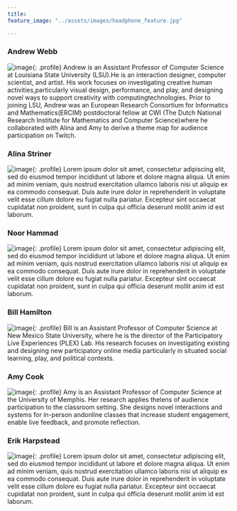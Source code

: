 ```yaml
---
title: 
feature_image: "../assets/images/headphone_feature.jpg"

---
```



### Andrew Webb
![image](../assets/images/andrew.jpg){: .profile}
Andrew is an Assistant Professor of Computer Science at Louisiana State University (LSU).He is an interaction designer, computer scientist, and artist. His work focuses on investigating creative human activities,particularly visual design, performance, and play, and designing novel ways to support creativity with computingtechnologies. Prior to joining LSU, Andrew was an European Research Consortium for Informatics and Mathematics(ERCIM) postdoctoral fellow at CWI (The Dutch National Research Institute for Mathematics and Computer Science)where he collaborated with Alina and Amy to derive a theme map for audience participation on Twitch.

### Alina Striner
![image](../assets/images/alina.png){: .profile}
Lorem ipsum dolor sit amet, consectetur adipiscing elit, sed do eiusmod tempor incididunt ut labore et dolore magna aliqua. Ut enim ad minim veniam, quis nostrud exercitation ullamco laboris nisi ut aliquip ex ea commodo consequat. Duis aute irure dolor in reprehenderit in voluptate velit esse cillum dolore eu fugiat nulla pariatur. Excepteur sint occaecat cupidatat non proident, sunt in culpa qui officia deserunt mollit anim id est laborum.

### Noor Hammad
![image](../assets/images/noor.jpg){: .profile}
Lorem ipsum dolor sit amet, consectetur adipiscing elit, sed do eiusmod tempor incididunt ut labore et dolore magna aliqua. Ut enim ad minim veniam, quis nostrud exercitation ullamco laboris nisi ut aliquip ex ea commodo consequat. Duis aute irure dolor in reprehenderit in voluptate velit esse cillum dolore eu fugiat nulla pariatur. Excepteur sint occaecat cupidatat non proident, sunt in culpa qui officia deserunt mollit anim id est laborum.

### Bill Hamilton
![image](../assets/images/bill_profile_square.png){: .profile}
Bill is an Assistant Professor of Computer Science at New Mexico State University, where he is the director of the Participatory Live Experiences (PLEX) Lab. His research focuses on investigating existing and designing new participatory online media particularly in situated social learning, play, and political contexts.

### Amy Cook
![image](../assets/images/amy.jpg){: .profile}
Amy is an Assistant Professor of Computer Science at the University of Memphis. Her research applies thelens of audience participation to the classroom setting. She designs novel interactions and systems for in-person andonline classes that increase student engagement, enable live feedback, and promote reflection.

### Erik Harpstead
![image](../assets/images/erik.jpg){: .profile}
Lorem ipsum dolor sit amet, consectetur adipiscing elit, sed do eiusmod tempor incididunt ut labore et dolore magna aliqua. Ut enim ad minim veniam, quis nostrud exercitation ullamco laboris nisi ut aliquip ex ea commodo consequat. Duis aute irure dolor in reprehenderit in voluptate velit esse cillum dolore eu fugiat nulla pariatur. Excepteur sint occaecat cupidatat non proident, sunt in culpa qui officia deserunt mollit anim id est laborum.

